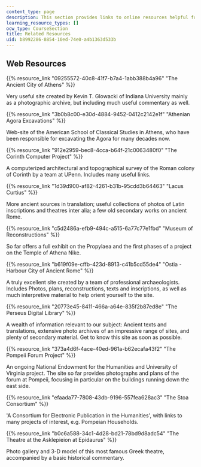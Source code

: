 ```yaml
---
content_type: page
description: This section provides links to online resources helpful for the course.
learning_resource_types: []
ocw_type: CourseSection
title: Related Resources
uid: b8992286-8854-10ed-74e0-a4b1363d533b
---
```


Web Resources
-------------

{{% resource_link "09255572-40c8-41f7-b7a4-1abb388b4a96" "The Ancient City of Athens" %}}

Very useful site created by Kevin T. Glowacki of Indiana University mainly as a photographic archive, but including much useful commentary as well.

{{% resource_link "3b0b8c00-e30d-4884-9452-0412c2142e1f" "Athenian Agora Excavations" %}}

Web-site of the American School of Classical Studies in Athens, who have been responsible for excavating the Agora for many decades now.

{{% resource_link "912e2959-bec8-4cca-b64f-21c0063480f0" "The Corinth Computer Project" %}}

A computerized architectural and topographical survey of the Roman colony of Corinth by a team at UPenn. Includes many useful links.

{{% resource_link "1d39d900-af82-4261-b31b-95cdd3b64463" "Lacus Curtius" %}}

More ancient sources in translation; useful collections of photos of Latin inscriptions and theatres inter alia; a few old secondary works on ancient Rome.

{{% resource_link "c5d2486a-efb9-494c-a515-6a77c77e1fbd" "Museum of Reconstructions" %}}

So far offers a full exhibit on the Propylaea and the first phases of a project on the Temple of Athena Nike.

{{% resource_link "b619f09e-cffb-423d-8913-c41b5cd55de4" "Ostia - Harbour City of Ancient Rome" %}}

A truly excellent site created by a team of professional archaeologists. Includes Photos, plans, reconstructions, texts and inscriptions, as well as much interpretive material to help orient yourself to the site.

{{% resource_link "20773e45-8411-466a-a64e-835f2b87ed8e" "The Perseus Digital Library" %}}

A wealth of information relevant to our subject: Ancient texts and translations, extensive photo archives of an impressive range of sites, and plenty of secondary material. Get to know this site as soon as possible.

{{% resource_link "373a4d6f-4ace-40ed-961a-b62ecafa43f2" "The Pompeii Forum Project" %}}

An ongoing National Endowment for the Humanities and University of Virginia project. The site so far provides photographs and plans of the forum at Pompeii, focusing in particular on the buildings running down the east side.

{{% resource_link "efaada77-7808-43db-9196-557fea628ac3" "The Stoa Consortium" %}}

'A Consortium for Electronic Publication in the Humanities', with links to many projects of interest, e.g. Pompeian Households.

{{% resource_link "b0c6a588-34c1-4d28-bd21-78bd9d8adc54" "The Theatre at the Asklepieion at Epidaurus" %}}

Photo gallery and 3-D model of this most famous Greek theatre, accompanied by a basic historical commentary.
